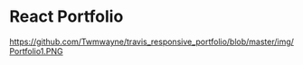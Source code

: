# React Portfolio

https://github.com/Twmwayne/travis_responsive_portfolio/blob/master/img/Portfolio1.PNG

